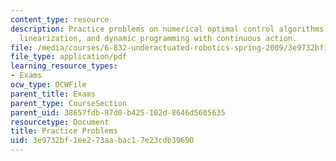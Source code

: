 ```yaml
---
content_type: resource
description: Practice problems on numerical optimal control algorithms, partial feedback
  linearization, and dynamic programming with continuous action.
file: /media/courses/6-832-underactuated-robotics-spring-2009/3e9732bf1ee273aabac17e23cdb39690_MIT6_832s09_exam01_practice.pdf
file_type: application/pdf
learning_resource_types:
- Exams
ocw_type: OCWFile
parent_title: Exams
parent_type: CourseSection
parent_uid: 38657fdb-87d0-b425-102d-8646d5605635
resourcetype: Document
title: Practice Problems
uid: 3e9732bf-1ee2-73aa-bac1-7e23cdb39690
---
```

